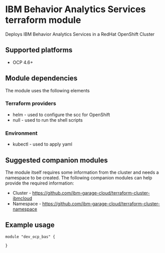 #  IBM Behavior Analytics Services terraform module

Deploys IBM Behavior Analytics Services in a RedHat OpenShift Cluster

## Supported platforms

- OCP 4.6+

## Module dependencies

The module uses the following elements

### Terraform providers

- helm - used to configure the scc for OpenShift
- null - used to run the shell scripts

### Environment

- kubectl - used to apply yaml 

## Suggested companion modules

The module itself requires some information from the cluster and needs a
namespace to be created. The following companion
modules can help provide the required information:

- Cluster - https://github.com/ibm-garage-cloud/terraform-cluster-ibmcloud
- Namespace - https://github.com/ibm-garage-cloud/terraform-cluster-namespace

## Example usage

```hcl-terraform
module "dev_ocp_bas" {

}
```

